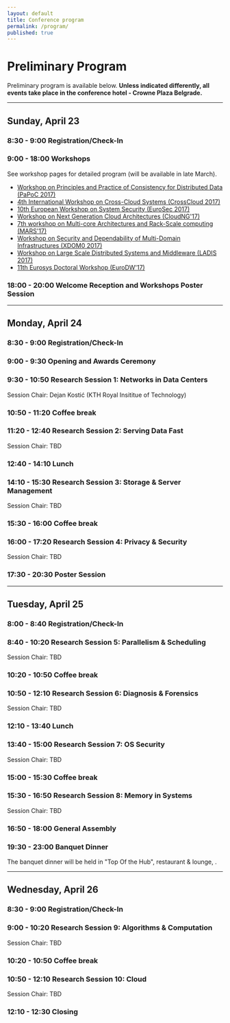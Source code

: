 ```yaml
---
layout: default
title: Conference program
permalink: /program/
published: true
---
```


# Preliminary Program

Preliminary program is available below. **Unless indicated differently, all events take place in the conference hotel - Crowne Plaza Belgrade.**

<!---
# Conference at a Glance
<div id='calendar'></div>

> Download:
[XML](https://www.google.com/calendar/feeds/tjts8ste7ncsr48depqkc3ig5s%40group.calendar.google.com/public/basic){:.label.label-primary target="_blank"}
[iCal](https://www.google.com/calendar/feeds/tjts8ste7ncsr48depqkc3ig5s%40group.calendar.google.com/public/basic.ics){:.label.label-success target="_blank"}
[HTML](https://www.google.com/calendar/embed?src=tjts8ste7ncsr48depqkc3ig5s%40group.calendar.google.com&ctz=Europe/Paris){:.label.label-info target="_blank"}
--->

------------

## Sunday, April 23 

### 8:30 - 9:00 Registration/Check-In 

### 9:00 - 18:00 Workshops 

See workshop pages for detailed program (will be available in late March).

* <a href="http://software.imdea.org/Conferences/PAPOC17/" target="_blank"> Workshop on Principles and Practice of Consistency for Distributed Data (PaPoC 2017)</a>
* <a href="http://www.comp.lancs.ac.uk/~elkhatib/crosscloud/" target="_blank"> 4th International Workshop on Cross-Cloud Systems (CrossCloud 2017) </a>
* <a href="http://www.sharcs-project.eu/eurosec-2017/" target="_blank"> 10th European Workshop on System Security (EuroSec 2017) </a> 
* <a href="http://cuc.ucc.ie/CloudNG2017/" target="_blank"> Workshop on Next Generation Cloud Architectures (CloudNG'17) </a> 
* <a href="http://sites.google.com/site/mars2017eurosys/home" target="_blank"> 7th workshop on Multi-core Architectures and Rack-Scale computing (MARS'17) </a> 
* <a href="http://xdom0-2017.supercloud-project.eu/" target="_blank"> Workshop on Security and Dependability of Multi-Domain Infrastructures (XDOM0 2017) </a>
* <a href="http://ladisworkshop.org/" target="_blank"> Workshop on Large Scale Distributed Systems and Middleware (LADIS 2017) </a>  
* <a href="http://eurodw17.kaust.edu.sa/" target="_blank"> 11th Eurosys Doctoral Workshop (EuroDW'17)</a>  

### 18:00 - 20:00 Welcome Reception and Workshops Poster Session   

------------

## Monday, April 24 

### 8:30 - 9:00 Registration/Check-In 

### 9:00 - 9:30 Opening and Awards Ceremony 

### 9:30 - 10:50 Research Session 1: Networks in Data Centers 
Session Chair: Dejan Kostić (KTH Royal Insititue of Technology) 

### 10:50 - 11:20 Coffee break
 
### 11:20 - 12:40 Research Session 2: Serving Data Fast
Session Chair: TBD

### 12:40 - 14:10 Lunch


### 14:10 - 15:30 Research Session 3: Storage & Server Management 
Session Chair: TBD

### 15:30 - 16:00 Coffee break
 
### 16:00 - 17:20 Research Session 4: Privacy & Security
Session Chair: TBD

### 17:30 - 20:30 Poster Session  

------------

## Tuesday, April 25 

### 8:00 - 8:40 Registration/Check-In  

### 8:40 - 10:20 Research Session 5: Parallelism & Scheduling 
Session Chair: TBD 

### 10:20 - 10:50 Coffee break
 
### 10:50 - 12:10 Research Session 6: Diagnosis & Forensics
Session Chair: TBD

### 12:10 - 13:40 Lunch


### 13:40 - 15:00 Research Session 7: OS Security 
Session Chair: TBD

### 15:00 - 15:30 Coffee break
 
### 15:30 - 16:50 Research Session 8: Memory in Systems
Session Chair: TBD

### 16:50 - 18:00 General Assembly

  
### 19:30 - 23:00 Banquet Dinner 
The banquet dinner will be held in "Top Of the Hub", restaurant & lounge, . 

------------

## Wednesday, April 26 

### 8:30 - 9:00 Registration/Check-In  

### 9:00 - 10:20 Research Session 9: Algorithms & Computation 
Session Chair: TBD 

### 10:20 - 10:50 Coffee break
 
### 10:50 - 12:10 Research Session 10: Cloud
Session Chair: TBD

### 12:10 - 12:30 Closing 



<!---


## Conference

### Wednesday, April 22

08:30 - 10:15
: Research Session 1: welcome & Big data processing  --- Mona Attariyan

    - **Welcome and awards ceremony**

    - **PowerLyra: Differentiated Graph Computation and Partitioning on Skewed Graphs.**
    Rong Chen, Jiaxin Shi, Yanzhe Chen, and Haibo Chen (*Shanghai Jiao Tong University*)
    [PDF](http://dl.acm.org/authorize?N95480){:.label.label-danger target="_blank"}


    - **Musketeer: All for One, One for All in Data Processing Systems.**
    Ionel Gog, Malte Schwarzkopf (*University of Cambridge Computer Laboratory*), Natacha Crooks (*Max Planck Institute for Software Systems*), Matthew P. Grosvenor (*University of Cambridge Computer Laboratory*), Allen Clement (*Max Planck Institute for Software Systems*), and Steven Hand (*University of Cambridge Computer Laboratory*)
    [PDF](http://dl.acm.org/authorize?N95481){:.label.label-danger target="_blank"}

    - **MALT: Distributed Data-Parallelism for existing ML applications.**
    Hao Li (*University of Maryland­College Park*) and Asim Kadav, Erik Kruus, and Cristian Ungureanu (*NEC Labs, Princeton*)
    [PDF](http://dl.acm.org/authorize?N95482){:.label.label-danger target="_blank"}


10:15 - 10:50
: Break

10:50 - 12:30
: Research Session 2: Key-value stores and consistency --- Christoph Kirsch

    - **An In-Memory Object Caching Framework with Adaptive Load Balancing.**
    Yue Cheng (*Virginia Tech*), Aayush Gupta (*IBM Research ­ Almaden*), and Ali R. Butt (*Virginia Tech*)
    [PDF](http://dl.acm.org/authorize?N95483){:.label.label-danger target="_blank"}

    - **GD-Wheel: A Cost-Aware Replacement Policy for Key-Value Stores.**
    Conglong Li (*Carnegie Mellon University*) and Alan L. Cox (*Rice University*)
    [PDF](http://dl.acm.org/authorize?N95484){:.label.label-danger target="_blank"}

    - **Putting Consistency back into Eventual Consistency.**
    Valter Balegas, Sérgio Duarte, Carla Ferreira, Rodrigo Rodrigues and Nuno Preguiça (*NOVA­LINCS / FCT­UNL*) and Mahsa Najafzadeh and Marc Shapiro (*LIP6 ­ UPMC / INRIA*)
    [PDF](http://dl.acm.org/authorize?N95495){:.label.label-danger target="_blank"}

    - **Simba: Tunable End-to-End Data Consistency for Mobile Apps.**
    Dorian Perkins (*UC Riverside and NEC Labs*), Nitin Agrawal and Akshat Aranya (*NEC Labs*), Curtis Yu (*UC Riverside*), Younghwan Go (*KAIST and NEC Labs*), Harsha Madhyastha (*University of Michigan*), and Cristian Ungureanu (*NEC Labs*)
    [PDF](http://dl.acm.org/authorize?N95496){:.label.label-danger target="_blank"}

12:30 - 14:00
: Lunch Break

14:00 - 15:15
: Research Session 3: Coordinating distributed systems --- Maurice Herlihy

    - **Visigoth Fault Tolerance.**
    Daniel Porto and Joao Leitao (*NOVA­LINCS FCT UNL*), Cheng Li (*MPI­SWS*), Allen Clement (*MPI­SWS/Google*), Aniket Kate (*MMCI*), Flavio Junqueira (*Microsoft Research*), and Rodrigo Rodrigues (*NOVA­-LINCS / FCT UNL*)
    [PDF](http://dl.acm.org/authorize?N95497){:.label.label-danger target="_blank"}

    - **Taming uncertainty in distributed systems with help from the network.**
    Joshua B. Leners and Trinabh Gupta (*The University of Texas at Austin and New York University*), Marcos K. Aguilera (*VMware Research Group*), and Michael Walfish (*New York University*)
    [PDF](http://dl.acm.org/authorize?N95498){:.label.label-danger target="_blank"}

    - **Extensible Distributed Coordination.**
    Tobias Distler and Christopher Bahn (*Friedrich-­Alexander-­Universität Erlangen-­Nürnberg (FAU)*), Alysson Bessani (*Faculdade de Ciencias/LaSIGE, University of Lisbon*), Frank Fischer (*Friedrich-­Alexander-­Universität Erlangen-­Nürnberg (FAU)*), and Flavio Junqueira (*Microsoft Research Cambridge*)
    [PDF](http://dl.acm.org/authorize?N95499){:.label.label-danger target="_blank"}

15:15 - 16:15
: General assembly

16:15 - 21:00
: **Huawei-supported Wine and Cheese & [poster](/program/posters/) session.** The wine and cheese session generously supported by Huawei will be held at "Château Luchey-Halde".
{:.dl-horizontal}

[Back to program at a glance](#conference-at-a-glance)

### Thursday, April 23

09:00 - 10:15
: Research Session 4: Storage --- Frans Kaashoek

    - **Deriving and Comparing Deduplication Techniques Using a Model-Based Classification.**
    Jürgen Kaiser, André Brinkmann and Tim Süß (*Johannes Gutenberg University Mainz*) and Dirk Meister (*Pure Storage*)
    [PDF](http://dl.acm.org/authorize?N95490){:.label.label-danger target="_blank"}

    - **An Efficient Page-level FTL to Optimize Address Translation in Flash Memory.**
    You Zhou and Fei Wu (*Huazhong University of Science and Technology, China*), Ping Huang and Xubin He (*Virginia Commonwealth University, USA*), and Changsheng Xie and Jian Zhou (*Huazhong University of Science and Technology, China*)
    [PDF](http://dl.acm.org/authorize?N95491){:.label.label-danger target="_blank"}

    - **Guardat: Enforcing data policies at the storage layer.**
    Anjo Vahldiek-Oberwagner, Eslam Elnikety, Aastha Mehta, Deepak Garg, Peter Druschel (MPI-SWS), Rodrigo Rodrigues (*NOVA-LINCS / FCT UNL*), Johannes Gehrke (*Microsoft/Cornell*) and Ansley Post (Google)
    [PDF](http://dl.acm.org/authorize?N95492){:.label.label-danger target="_blank"}

10:15 - 10:50
: Break

10:50 - 12:30
: Research Session 5: Virtualization --- Rudiger Kapitza

    - **Process-level Power Estimation in VM-based Systems.**
    Maxime Colmant (*ADEME / University of Lille 1 / Inria*), Mascha Kurpicz and Pascal Felber (*University of Neuchatel*), Loic Huertas (*Inria / University of Lille 1*), Romain Rouvoy (*University of Lille 1 / Inria*), and Anita Sobe (*University of Neuchatel*)
    [PDF](http://dl.acm.org/authorize?N95493){:.label.label-danger target="_blank"}

    - **Application-Assisted Live Migration of Virtual Machines with Java Applications.**
    Kai-Yuan Hou (*University of Michigan, and Oracle America, Inc.*), Kang G. Shin (*University of Michigan*), and Jan-Lung Sung (*Oracle America, Inc.*).
    [PDF](http://dl.acm.org/authorize?N95494){:.label.label-danger target="_blank"}


    - **SpotCheck: Designing a Derivative IaaS Cloud on the Spot Market.**
    Prateek Sharma, Stephen Lee, Tian Guo, David Irwin and Prashant Shenoy (*UMass Amherst*)
    [PDF](http://dl.acm.org/authorize?N95405){:.label.label-danger target="_blank"}

    - **CYRUS: Towards Client-Defined Cloud Storage.**
    Jae Yoon Chung (*POSTECH*), Carlee Joe­Wong (*Princeton University*), Sangtae Ha (*University of Colorado*), James Won­Ki Hong (*POSTECH*), and Mung Chiang (*Princeton University*)
    [PDF](http://dl.acm.org/authorize?N95406){:.label.label-danger target="_blank"}

12:30 - 14:00
: Lunch Break

14:00 - 15:40
: Research Session 6: Data center computing --- Gustavo Alonso

    - **Large scale cluster management at Google with Borg.**
    Abhishek Verma (*Google*), Luis David Pedrosa (*USC*), and Madhukar Korupolu, David Oppenheimer, Eric Tune, and John Wilkes (*Google*)
    [PDF](http://dl.acm.org/authorize?N95407){:.label.label-danger target="_blank"}

    - **ConfValley: A Systematic Configuration Validation Framework for Cloud Services.**
    Peng Huang (*UCSD*), William J. Bolosky (*Microsoft Research*), Abhishek Singh (*Microsoft*), and Yuanyuan Zhou (*UCSD*)
    [PDF](http://dl.acm.org/authorize?N95408){:.label.label-danger target="_blank"}

    - **Guaranteeing Deadlines for Inter-Datacenter Transfers.**
    Hong Zhang, Kai Chen, and Wei Bai (*Hong Kong University of Science & Technology*), Dongsu Han (*KAIST*), Chen Tian (*Nanjing University*), Hao Wang (*Hong Kong University of Science & Technology and Shanghai Jiao Tong University*), Haibing Guan (*Shanghai Jiao Tong University*), and Ming Zhang (*Microsoft Research*)
    [PDF](http://dl.acm.org/authorize?N95409){:.label.label-danger target="_blank"}

    - **Synapse: A Microservices Architecture for Heterogeneous-Database Web Applications.**
    Nicolas Viennot, Mathias Lécuyer, Jonathan Bell, Roxana Geambasu, and Jason Nieh (*Columbia University*)
    [PDF](http://dl.acm.org/authorize?N95400){:.label.label-danger target="_blank"}


15:40 - 16:20
: Break

16:20 - 18:00
: Research Session 7: Networking and mobility --- Simon Peter

    - **NBA (Network Balancing Act): A High-performance Packet Processing Framework for Heterogeneous Processors.**
    Joongi Kim, Keon Jang, Keunhong Lee, Sangwook Ma, Junhyun Shim, and Sue Moon (*KAIST*)
    [PDF](http://dl.acm.org/authorize?N95401){:.label.label-danger target="_blank"}

    - **IN-NET: In-Network Processing for the Masses.**
    Radu Stoenescu, Vladimir Olteanu, and Matei Popovici (*University Politehnica of Bucharest*), Mohamed Ahmed, Joao Martins, Roberto Bifulco, Filipe Manco, and Felipe Huici (*NEC Labs Europe*), Georgios Smaragdakis (*MIT*), Mark Handley (*UCL*), and Costin Raiciu (*Universitu Politehnica of Bucharest*)
    [PDF](http://dl.acm.org/authorize?N95402){:.label.label-danger target="_blank"}

    - **Flux: Multi-Surface Computing in Android.**
    Alexander Van't Hof (*Columbia University, IBM T.J. Watson Research Center*), Hani Jamjoom (*IBM T.J. Watson Research Center*), Jason Nieh (*Columbia University*), and Dan Williams (*IBM T.J. Watson Research Center*)
    [PDF](http://dl.acm.org/authorize?N95403){:.label.label-danger target="_blank"}

    - **μPnP: Plug and Play Peripherals for the Internet of Things.**
    Fan Yang, Nelson Matthys, Rafael Bachiller, Sam Michiels, Wouter Joosen, and Danny Hughes (*iMinds­DistriNet, Computer Science, KU Leuven*)
    [PDF](http://dl.acm.org/authorize?N95404){:.label.label-danger target="_blank"}

19:30 -
: **VMware-supported Banquet Dinner.** The banquet dinner, generously supported by VMware, will be held in "Palais de la bourse"
{:.dl-horizontal}

[Back to program at a glance](#conference-at-a-glance)

### Friday, April 24

09:00 - 10:15
: Research Session 8: Security and privacy --- Julia Lawall

    - **Maxoid: Transparently Confining Mobile Applications with Custom Views of State.**
    Yuanzhong Xu and Emmett Witchel (*The University of Texas at Austin*)
    [PDF](http://dl.acm.org/authorize?N95415){:.label.label-danger target="_blank"}

    - **TinMan: Eliminating Confidential Mobile Data Exposure with Security-oriented Offloading.**
    Yubin Xia, Yutao Liu, Cheng Tan, and Mingyang Ma (*Institute of Parallel and Distributed Systems, Shanghai Jiao Tong University*), Haibing Guan (*Department of Computer Science, Shanghai Jiao Tong University*), and Binyu Zang and Haibo Chen (*Institute of Parallel and Distributed Systems, Shanghai Jiao Tong University*)
    [PDF](http://dl.acm.org/authorize?N95416){:.label.label-danger target="_blank"}

    - **Verifiable Differential Privacy.**
    Arjun Narayan (*University of Pennsylvania*), Ariel Feldman (*University of Chicago*), and Antonis Papadimitriou and Andreas Haeberlen (*University of Pennsylvania*)
    [PDF](http://dl.acm.org/authorize?N95417){:.label.label-danger target="_blank"}

10:15 - 10:50
: Break

10:50 - 12:30
: Research Session 9: Parallelism --- Tim Harris

    - **Popcorn: Bridging the Programmability Gap in Heterogeneous-ISA Platforms.**
    Antonio Barbalace, Marina Sadini, Saif Ansary, Christopher Jelesnianski, Akshay Ravichandran, Cagil Kendir, Alastair Murray, and Binoy Ravindran (*Virginia Tech*)
    [PDF](http://dl.acm.org/authorize?N95418){:.label.label-danger target="_blank"}

    - **Hare: a file system for non-cache-coherent multicores.**
    Charles Gruenwald III, Filippo Sironi, M. Frans Kaashoek, and Nickolai Zeldovich (*MIT CSAIL*)
    [PDF](http://dl.acm.org/authorize?N95419){:.label.label-danger target="_blank"}

    - **High-Performance Determinism with Total Store Order Consistency.**
    Timothy Merrifield (*University of Illinois at Chicago*), Joseph Devietti (*University of Pennsylvania*), and Jakob Eriksson (*University of Illinois at Chicago*)
    [PDF](http://dl.acm.org/authorize?N95410){:.label.label-danger target="_blank"}

    - **Scaling Concurrent Log-Structured Data Stores.**
    Guy Golan­Gueta, Edward Bortnikov, and Eshcar Hillel (*Yahoo Labs*) and Idit Keidar (*Technion*)
    [PDF](http://dl.acm.org/authorize?N95411){:.label.label-danger target="_blank"}

12:30 - 12:40
: Closing
{:.dl-horizontal}


[Back to program at a glance](#conference-at-a-glance)

---
--->